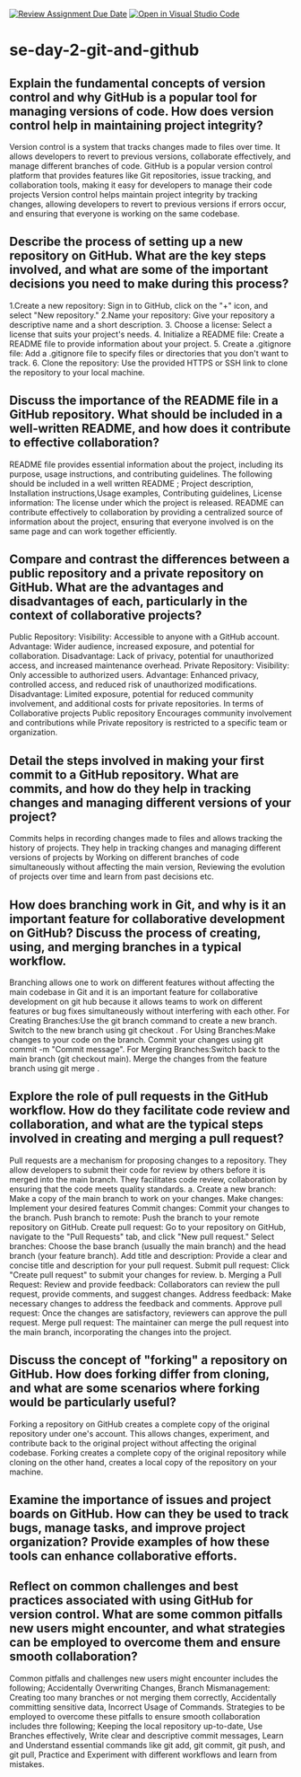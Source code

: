 [![Review Assignment Due Date](https://classroom.github.com/assets/deadline-readme-button-22041afd0340ce965d47ae6ef1cefeee28c7c493a6346c4f15d667ab976d596c.svg)](https://classroom.github.com/a/8wgCKhpZ)
[![Open in Visual Studio Code](https://classroom.github.com/assets/open-in-vscode-2e0aaae1b6195c2367325f4f02e2d04e9abb55f0b24a779b69b11b9e10269abc.svg)](https://classroom.github.com/online_ide?assignment_repo_id=15583963&assignment_repo_type=AssignmentRepo)
# se-day-2-git-and-github
## Explain the fundamental concepts of version control and why GitHub is a popular tool for managing versions of code. How does version control help in maintaining project integrity?
Version control is a system that tracks changes made to files over time. It allows developers to revert to previous versions, collaborate effectively, and manage different branches of code. GitHub is a popular version control platform that provides features like Git repositories, issue tracking, and collaboration tools, making it easy for developers to manage their code projects
Version control helps maintain project integrity by tracking changes, allowing developers to revert to previous versions if errors occur, and ensuring that everyone is working on the same codebase.

## Describe the process of setting up a new repository on GitHub. What are the key steps involved, and what are some of the important decisions you need to make during this process?
1.Create a new repository: Sign in to GitHub, click on the "+" icon, and select "New repository."
2.Name your repository: Give your repository a descriptive name and a short description.
3. Choose a license: Select a license that suits your project's needs.
4. Initialize a README file: Create a README file to provide information about your project.
5. Create a .gitignore file: Add a .gitignore file to specify files or directories that you don't want to track.
6. Clone the repository: Use the provided HTTPS or SSH link to clone the repository to your local machine.

## Discuss the importance of the README file in a GitHub repository. What should be included in a well-written README, and how does it contribute to effective collaboration?
README file provides essential information about the project, including its purpose, usage instructions, and contributing guidelines.
The following should be included in a well written README ; Project description, Installation instructions,Usage examples, Contributing guidelines, License information: The license under which the project is released.
README can contribute effectively to collaboration by providing a centralized source of information about the project, ensuring that everyone involved is on the same page and can work together efficiently.

## Compare and contrast the differences between a public repository and a private repository on GitHub. What are the advantages and disadvantages of each, particularly in the context of collaborative projects?
Public Repository:
Visibility: Accessible to anyone with a GitHub account.
Advantage: Wider audience, increased exposure, and potential for collaboration.
Disadvantage: Lack of privacy, potential for unauthorized access, and increased maintenance overhead.
Private Repository:
Visibility: Only accessible to authorized users.
Advantage: Enhanced privacy, controlled access, and reduced risk of unauthorized modifications.
Disadvantage: Limited exposure, potential for reduced community involvement, and additional costs for private repositories.
In terms of Collaborative projects Public repository Encourages community involvement and contributions while Private repository is restricted to a specific team or organization.

## Detail the steps involved in making your first commit to a GitHub repository. What are commits, and how do they help in tracking changes and managing different versions of your project?
Commits helps in recording changes made to files and allows tracking the history of projects. They help in tracking changes and managing different versions of projects by Working on different branches of code simultaneously without affecting the main version, Reviewing the evolution of projects over time and learn from past decisions etc.

## How does branching work in Git, and why is it an important feature for collaborative development on GitHub? Discuss the process of creating, using, and merging branches in a typical workflow.
Branching allows one to work on different features without affecting the main codebase in Git and it is an important feature for collaborative development on git hub because it allows teams to work on different features or bug fixes simultaneously without interfering with each other.
For Creating Branches:Use the git branch <branch-name> command to create a new branch. Switch to the new branch using git checkout <branch-name>.
For Using Branches:Make changes to your code on the branch. Commit your changes using git commit -m "Commit message".
For Merging Branches:Switch back to the main branch (git checkout main). Merge the changes from the feature branch using git merge <branch-name>.

## Explore the role of pull requests in the GitHub workflow. How do they facilitate code review and collaboration, and what are the typical steps involved in creating and merging a pull request?
Pull requests are a mechanism for proposing changes to a repository. They allow developers to submit their code for review by others before it is merged into the main branch. They facilitates code review, collaboration by ensuring that the code meets quality standards.
a. Create a new branch: Make a copy of the main branch to work on your changes.
Make changes: Implement your desired features
Commit changes: Commit your changes to the branch.
Push branch to remote: Push the branch to your remote repository on GitHub.
Create pull request: Go to your repository on GitHub, navigate to the "Pull Requests" tab, and click "New pull request."
Select branches: Choose the base branch (usually the main branch) and the head branch (your feature branch).
Add title and description: Provide a clear and concise title and description for your pull request.
Submit pull request: Click "Create pull request" to submit your changes for review.
b. Merging a Pull Request:
Review and provide feedback: Collaborators can review the pull request, provide comments, and suggest changes.
Address feedback: Make necessary changes to address the feedback and comments.
Approve pull request: Once the changes are satisfactory, reviewers can approve the pull request.
Merge pull request: The maintainer can merge the pull request into the main branch, incorporating the changes into the project.

## Discuss the concept of "forking" a repository on GitHub. How does forking differ from cloning, and what are some scenarios where forking would be particularly useful?
Forking a repository on GitHub creates a complete copy of the original repository under one's account. This allows changes, experiment, and contribute back to the original project without affecting the original codebase. 
Forking creates a complete copy of the original repository while cloning on the other hand, creates a local copy of the repository on your machine. 

## Examine the importance of issues and project boards on GitHub. How can they be used to track bugs, manage tasks, and improve project organization? Provide examples of how these tools can enhance collaborative efforts.

## Reflect on common challenges and best practices associated with using GitHub for version control. What are some common pitfalls new users might encounter, and what strategies can be employed to overcome them and ensure smooth collaboration?
Common pitfalls and challenges new users might encounter includes the following; Accidentally Overwriting Changes, Branch Mismanagement: Creating too many branches or not merging them 
correctly, Accidentally committing sensitive data, Incorrect Usage of Commands.
Strategies to be employed to overcome these pitfalls to ensure smooth collaboration includes thre following; Keeping the  local repository up-to-date, Use Branches effectively, Write clear and descriptive commit messages, Learn and Understand essential commands like git add, git commit, git push, and git pull, Practice and Experiment with different workflows and learn from mistakes.

